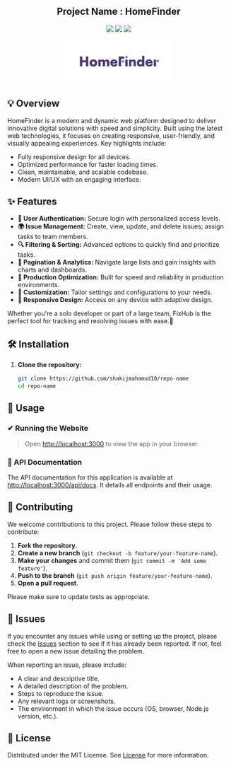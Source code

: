 <div align="center">

<!-- <img src="./images/illustrators/illustrator-1.png" width="180" alt="Logo" /> -->
</a>

<h2> Project Name : HomeFinder </h2>

![](https://badgen.net/badge/color/html/orange?label=)
![](https://badgen.net/badge/color/css/blue?label=)
![](https://badgen.net/badge/color/javascript/yellow?label=)

<img src ="./assets/images/logo-main.png" width="50%">

</div>

## 💡 Overview

HomeFinder is a modern and dynamic web platform designed to deliver innovative digital solutions with speed and simplicity. Built using the latest web technologies, it focuses on creating responsive, user-friendly, and visually appealing experiences. Key highlights include:

- Fully responsive design for all devices.
- Optimized performance for faster loading times.
- Clean, maintainable, and scalable codebase.
- Modern UI/UX with an engaging interface.

## ✨ Features

- **🔐 User Authentication:** Secure login with personalized access levels.
- **🌍 Issue Management:** Create, view, update, and delete issues; assign tasks to team members.
- **🔍 Filtering & Sorting:** Advanced options to quickly find and prioritize tasks.
- **📄 Pagination & Analytics:** Navigate large lists and gain insights with charts and dashboards.
- **🎯 Production Optimization:** Built for speed and reliability in production environments.
- **🔧 Customization:** Tailor settings and configurations to your needs.
- **📱 Responsive Design:** Access on any device with adaptive design.

Whether you're a solo developer or part of a large team, FixHub is the perfect tool for tracking and resolving issues with ease.🐞

## 🛠️ Installation

1. **Clone the repository:**

   ```bash
   git clone https://github.com/shakijmahamud10/repo-name
   cd repo-name
   ```

## 📖 Usage

### ✔ Running the Website

> Open [http://localhost:3000](http://localhost:3000) to view the app in your browser.

### 📃 API Documentation

The API documentation for this application is available at [http://localhost:3000/api/docs](http://localhost:3000/api/docs). It details all endpoints and their usage.

## 🤝 Contributing

We welcome contributions to this project. Please follow these steps to contribute:

1. **Fork the repository.**
2. **Create a new branch** (`git checkout -b feature/your-feature-name`).
3. **Make your changes** and commit them (`git commit -m 'Add some feature'`).
4. **Push to the branch** (`git push origin feature/your-feature-name`).
5. **Open a pull request**.

Please make sure to update tests as appropriate.

## 🐛 Issues

If you encounter any issues while using or setting up the project, please check the [Issues]() section to see if it has already been reported. If not, feel free to open a new issue detailing the problem.

When reporting an issue, please include:

- A clear and descriptive title.
- A detailed description of the problem.
- Steps to reproduce the issue.
- Any relevant logs or screenshots.
- The environment in which the issue occurs (OS, browser, Node.js version, etc.).

## 📜 License

Distributed under the MIT License. See [License](/LICENSE) for more information.

```

```
